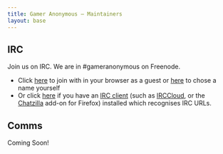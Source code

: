 ```yaml
---
title: Gamer Anonymous – Maintainers
layout: base
---
```


## IRC

Join us on IRC. We are in #gameranonymous on Freenode.
- Click [here](https://webchat.freenode.net/?nick=guest&channels=#gameranonymous) to join with in your browser as a guest or [here](https://webchat.freenode.net/?channels=#gameranonymous) to chose a name yourself
- Or click [here](irc://irc.freenode.net/%23gameranonymous) if you have an [IRC client](https://en.wikipedia.org/wiki/List_of_IRC_clients) (such as [IRCCloud](http://irccloud.com), or the [Chatzilla](https://addons.mozilla.org/en-US/firefox/addon/chatzilla/?src=external-cz-homepage-js) add-on for Firefox) installed which recognises IRC URLs.

## Comms

Coming Soon!
